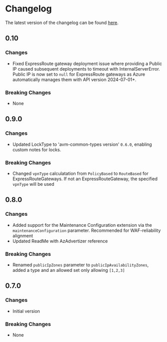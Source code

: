 # Changelog

The latest version of the changelog can be found [here](https://github.com/Azure/bicep-registry-modules/blob/main/avm/res/network/virtual-network-gateway/CHANGELOG.md).

## 0.10

### Changes

- Fixed ExpressRoute gateway deployment issue where providing a Public IP caused subsequent deployments to timeout with InternalServerError. Public IP is now set to `null` for ExpressRoute gateways as Azure automatically manages them with API version 2024-07-01+.

### Breaking Changes

- None

## 0.9.0

### Changes

- Updated LockType to 'avm-common-types version' `0.6.0`, enabling custom notes for locks.

### Breaking Changes

- Changed `vpnType` calculatation from `PolicyBased` to `RouteBased` for ExpressRouteGateways. If not an ExpressRouteGateway, the specified `vpnType` will be used

## 0.8.0

### Changes

- Added support for the Maintenance Configuration extension via the `maintenanceConfiguration` parameter. Recommended for WAF-reliability alignment
- Updated ReadMe with AzAdvertizer reference

### Breaking Changes

- Renamed `publicIpZones` parameter to `publicIpAvailabilityZones`, added a type and an allowed set only allowing `[1,2,3]`

## 0.7.0

### Changes

- Initial version

### Breaking Changes

- None
